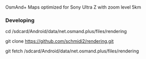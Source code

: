 # 

OsmAnd+ Maps optimized for Sony Ultra Z with zoom level 5km 

### Developing
cd /sdcard/Android/data/net.osmand.plus/files/rendering

git clone https://github.com/schmidi2/rendering.git

git fetch /sdcard/Android/data/net.osmand.plus/files/rendering
